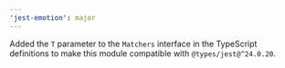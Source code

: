 ```yaml
---
'jest-emotion': major
---
```


Added the `T` parameter to the `Matchers` interface in the TypeScript definitions to make this module compatible with `@types/jest@^24.0.20`.
